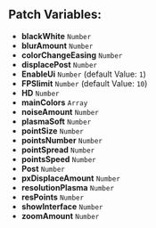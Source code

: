 ## Patch Variables:

* __blackWhite__ ```Number```
* __blurAmount__ ```Number```
* __colorChangeEasing__ ```Number```
* __displacePost__ ```Number```
* __EnableUi__ ```Number``` (default Value: `1`)
* __FPSlimit__ ```Number``` (default Value: `10`)
* __HD__ ```Number```
* __mainColors__ ```Array```
* __noiseAmount__ ```Number```
* __plasmaSoft__ ```Number```
* __pointSize__ ```Number```
* __pointsNumber__ ```Number```
* __pointSpread__ ```Number```
* __pointsSpeed__ ```Number```
* __Post__ ```Number```
* __pxDisplaceAmount__ ```Number```
* __resolutionPlasma__ ```Number```
* __resPoints__ ```Number```
* __showInterface__ ```Number```
* __zoomAmount__ ```Number```

